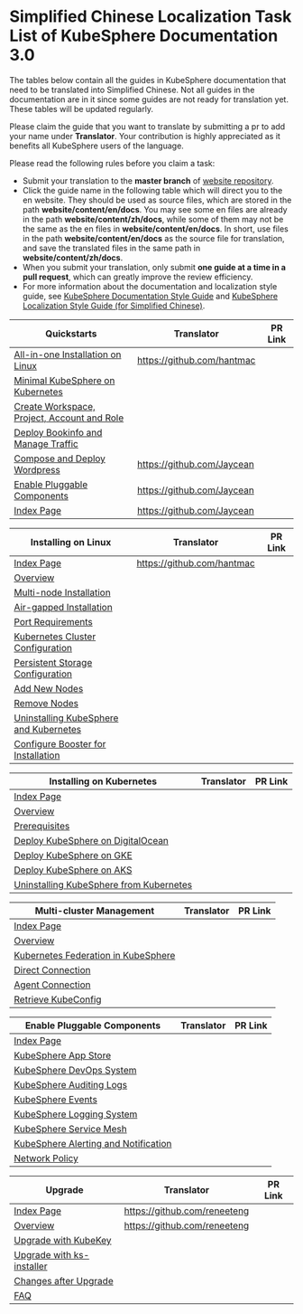 # Simplified Chinese Localization Task List of KubeSphere Documentation 3.0 

The tables below contain all the guides in KubeSphere documentation that need to be translated into Simplified Chinese. Not all guides in the documentation are in it since some guides are not ready for translation yet. These tables will be updated regularly.

Please claim the guide that you want to translate by submitting a pr to add your name under **Translator**. Your contribution is highly appreciated as it benefits all KubeSphere users of the language.

Please read the following rules before you claim a task:

- Submit your translation to the **master branch** of [website repository](https://github.com/kubesphere/website).
- Click the guide name in the following table which will direct you to the en website. They should be used as source files, which are stored in the path **website/content/en/docs**. You may see some en files are already in the path **website/content/zh/docs**, while some of them may not be the same as the en files in **website/content/en/docs**. In short, use files in the path **website/content/en/docs** as the source file for translation, and save the translated files in the same path in **website/content/zh/docs**.
- When you submit your translation, only submit **one guide at a time in a pull request**, which can greatly improve the review efficiency.
- For more information about the documentation and localization style guide, see [KubeSphere Documentation Style Guide](https://github.com/kubesphere/website/blob/master/KubeSphere%20Documentation%20Style%20Guide.md) and [KubeSphere Localization Style Guide (for Simplified Chinese)](https://github.com/kubesphere/website/blob/master/localization_style_guides/KubeSphere%20Localization%20Style%20Guide%20(for%20Simplified%20Chinese).md).

| Quickstarts                                                  | Translator | PR Link |
| ------------------------------------------------------------ | ---------- | ------- |
| [All-in-one Installation on Linux](https://kubesphere.io/docs/quick-start/all-in-one-on-linux/) |  https://github.com/hantmac |         |
| [Minimal KubeSphere on Kubernetes](https://kubesphere.io/docs/quick-start/minimal-kubesphere-on-k8s/) |            |         |
| [Create Workspace, Project, Account and Role](https://kubesphere.io/docs/quick-start/create-workspace-and-project/) |            |         |
| [Deploy Bookinfo and Manage Traffic](https://kubesphere.io/docs/quick-start/deploy-bookinfo-to-k8s/) |            |         |
| [Compose and Deploy Wordpress](https://kubesphere.io/docs/quick-start/wordpress-deployment/) |  https://github.com/Jaycean |         |
| [Enable Pluggable Components](https://kubesphere.io/docs/quick-start/enable-pluggable-components/) |  https://github.com/Jaycean |         |
| [Index Page](https://kubesphere.io/docs/quick-start/)        |  https://github.com/Jaycean |         |

| Installing on Linux                                          | Translator | PR Link |
| ------------------------------------------------------------ | ---------- | ------- |
| [Index Page](https://kubesphere.io/docs/installing-on-linux/) |  https://github.com/hantmac |         |
| [Overview](https://kubesphere.io/docs/installing-on-linux/introduction/intro/) |            |         |
| [Multi-node Installation](https://kubesphere.io/docs/installing-on-linux/introduction/multioverview/) |            |         |
| [Air-gapped Installation](https://kubesphere.io/docs/installing-on-linux/introduction/air-gapped-installation/) |            |         |
| [Port Requirements](https://kubesphere.io/docs/installing-on-linux/introduction/port-firewall/) |            |         |
| [Kubernetes Cluster Configuration](https://kubesphere.io/docs/installing-on-linux/introduction/vars/) |            |         |
| [Persistent Storage Configuration](https://kubesphere.io/docs/installing-on-linux/introduction/storage-configuration/) |            |         |
| [Add New Nodes](https://kubesphere.io/docs/installing-on-linux/cluster-operation/add-new-nodes/) |            |         |
| [Remove Nodes](https://kubesphere.io/docs/installing-on-linux/cluster-operation/remove-nodes/) |            |         |
| [Uninstalling KubeSphere and Kubernetes](https://kubesphere.io/docs/installing-on-linux/uninstalling/uninstalling-kubesphere-and-kubernetes/) |            |         |
| [Configure Booster for Installation](https://kubesphere.io/docs/installing-on-linux/faq/configure-booster/) |            |         |

| Installing on Kubernetes                                     | Translator | PR Link |
| ------------------------------------------------------------ | ---------- | ------- |
| [Index Page](https://kubesphere.io/docs/installing-on-kubernetes/) |            |         |
| [Overview](https://kubesphere.io/docs/installing-on-kubernetes/introduction/overview/) |            |         |
| [Prerequisites](https://kubesphere.io/docs/installing-on-kubernetes/introduction/prerequisites/) |            |         |
| [Deploy KubeSphere on DigitalOcean](https://kubesphere.io/docs/installing-on-kubernetes/hosted-kubernetes/install-kubesphere-on-do/) |            |         |
| [Deploy KubeSphere on GKE](https://kubesphere.io/docs/installing-on-kubernetes/hosted-kubernetes/install-kubesphere-on-gke/) |            |         |
| [Deploy KubeSphere on AKS](https://kubesphere.io/docs/installing-on-kubernetes/hosted-kubernetes/install-kubesphere-on-aks/) |            |         |
| [Uninstalling KubeSphere from Kubernetes](https://kubesphere.io/docs/installing-on-kubernetes/uninstalling/uninstalling-kubesphere-from-k8s/) |            |         |

| Multi-cluster Management                                     | Translator | PR Link |
| ------------------------------------------------------------ | ---------- | ------- |
| [Index Page](https://kubesphere.io/docs/multicluster-management/) |            |         |
| [Overview](https://kubesphere.io/docs/multicluster-management/introduction/overview/) |            |         |
| [Kubernetes Federation in KubeSphere](https://kubesphere.io/docs/multicluster-management/introduction/kubefed-in-kubesphere/) |            |         |
| [Direct Connection](https://kubesphere.io/docs/multicluster-management/enable-multicluster/direct-connection/) |            |         |
| [Agent Connection](https://kubesphere.io/docs/multicluster-management/enable-multicluster/agent-connection/) |            |         |
| [Retrieve KubeConfig](https://kubesphere.io/docs/multicluster-management/enable-multicluster/retrieve-kubeconfig/) |            |         |

| Enable Pluggable Components                                  | Translator | PR Link |
| ------------------------------------------------------------ | ---------- | ------- |
| [Index Page](https://kubesphere.io/docs/pluggable-components/) |            |         |
| [KubeSphere App Store](https://kubesphere.io/docs/pluggable-components/app-store/) |            |         |
| [KubeSphere DevOps System](https://kubesphere.io/docs/pluggable-components/devops/) |            |         |
| [KubeSphere Auditing Logs](https://kubesphere.io/docs/pluggable-components/auditing-logs/) |            |         |
| [KubeSphere Events](https://kubesphere.io/docs/pluggable-components/events/) |            |         |
| [KubeSphere Logging System](https://kubesphere.io/docs/pluggable-components/logging/) |            |         |
| [KubeSphere Service Mesh](https://kubesphere.io/docs/pluggable-components/service-mesh/) |            |         |
| [KubeSphere Alerting and Notification](https://kubesphere.io/docs/pluggable-components/alerting-notification/) |            |         |
| [Network Policy](https://kubesphere.io/docs/pluggable-components/network-policy/) |            |         |

| Upgrade                                                      | Translator | PR Link |
| ------------------------------------------------------------ | ---------- | ------- |
| [Index Page](https://kubesphere.io/docs/upgrade/)            | https://github.com/reneeteng           |         |
| [Overview](https://kubesphere.io/docs/upgrade/upgrade-overview/) | https://github.com/reneeteng         |         |
| [Upgrade with KubeKey](https://kubesphere.io/docs/upgrade/upgrade-with-kubekey/) |            |         |
| [Upgrade with ks-installer](https://kubesphere.io/docs/upgrade/upgrade-with-ks-installer/) |            |         |
| [Changes after Upgrade](https://kubesphere.io/docs/upgrade/what-changed/) |            |         |
| [FAQ](https://kubesphere.io/docs/upgrade/upgrade-faq/)       |            |         |
